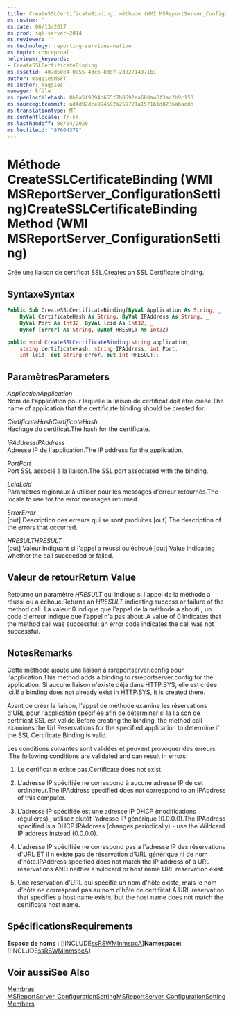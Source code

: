 ```yaml
---
title: CreateSSLCertificateBinding, méthode (WMI MSReportServer_ConfigurationSetting) | Microsoft Docs
ms.custom: ''
ms.date: 06/13/2017
ms.prod: sql-server-2014
ms.reviewer: ''
ms.technology: reporting-services-native
ms.topic: conceptual
helpviewer_keywords:
- CreateSSLCertificateBinding
ms.assetid: 407d50e4-0a55-43cb-8ddf-2d82714071b1
author: maggiesMSFT
ms.author: maggies
manager: kfile
ms.openlocfilehash: 8b9a5f9394d655f7b0592ea688a46f3ac2b9c153
ms.sourcegitcommit: ad4d92dce894592a259721a1571b1d8736abacdb
ms.translationtype: MT
ms.contentlocale: fr-FR
ms.lasthandoff: 08/04/2020
ms.locfileid: "87604379"
---
```

# <a name="createsslcertificatebinding-method-wmi-msreportserver_configurationsetting"></a><span data-ttu-id="c1096-102">Méthode CreateSSLCertificateBinding (WMI MSReportServer_ConfigurationSetting)</span><span class="sxs-lookup"><span data-stu-id="c1096-102">CreateSSLCertificateBinding Method (WMI MSReportServer_ConfigurationSetting)</span></span>
  <span data-ttu-id="c1096-103">Crée une liaison de certificat SSL.</span><span class="sxs-lookup"><span data-stu-id="c1096-103">Creates an SSL Certificate binding.</span></span>  
  
## <a name="syntax"></a><span data-ttu-id="c1096-104">Syntaxe</span><span class="sxs-lookup"><span data-stu-id="c1096-104">Syntax</span></span>  
  
```vb  
Public Sub CreateSSLCertificateBinding(ByVal Application As String, _  
    ByVal CertificateHash As String, ByVal IPAddress As String, _  
    ByVal Port As Int32, ByVal lcid As Int32, _  
    ByRef [Error] As String, ByRef HRESULT As Int32)  
```  
  
```csharp  
public void CreateSSLCertificateBinding(string application,   
    string certificateHash, string IPAddress, int Port,   
    int lcid, out string error, out int HRESULT);  
```  
  
## <a name="parameters"></a><span data-ttu-id="c1096-105">Paramètres</span><span class="sxs-lookup"><span data-stu-id="c1096-105">Parameters</span></span>  
 <span data-ttu-id="c1096-106">*Application*</span><span class="sxs-lookup"><span data-stu-id="c1096-106">*Application*</span></span>  
 <span data-ttu-id="c1096-107">Nom de l'application pour laquelle la liaison de certificat doit être créée.</span><span class="sxs-lookup"><span data-stu-id="c1096-107">The name of application that the certificate binding should be created for.</span></span>  
  
 <span data-ttu-id="c1096-108">*CertificateHash*</span><span class="sxs-lookup"><span data-stu-id="c1096-108">*CertificateHash*</span></span>  
 <span data-ttu-id="c1096-109">Hachage du certificat.</span><span class="sxs-lookup"><span data-stu-id="c1096-109">The hash for the certificate.</span></span>  
  
 <span data-ttu-id="c1096-110">*IPAddress*</span><span class="sxs-lookup"><span data-stu-id="c1096-110">*IPAddress*</span></span>  
 <span data-ttu-id="c1096-111">Adresse IP de l'application.</span><span class="sxs-lookup"><span data-stu-id="c1096-111">The IP address for the application.</span></span>  
  
 <span data-ttu-id="c1096-112">*Port*</span><span class="sxs-lookup"><span data-stu-id="c1096-112">*Port*</span></span>  
 <span data-ttu-id="c1096-113">Port SSL associé à la liaison.</span><span class="sxs-lookup"><span data-stu-id="c1096-113">The SSL port associated with the binding.</span></span>  
  
 <span data-ttu-id="c1096-114">*Lcid*</span><span class="sxs-lookup"><span data-stu-id="c1096-114">*Lcid*</span></span>  
 <span data-ttu-id="c1096-115">Paramètres régionaux à utiliser pour les messages d'erreur retournés.</span><span class="sxs-lookup"><span data-stu-id="c1096-115">The locale to use for the error messages returned.</span></span>  
  
 <span data-ttu-id="c1096-116">*Error*</span><span class="sxs-lookup"><span data-stu-id="c1096-116">*Error*</span></span>  
 <span data-ttu-id="c1096-117">[out] Description des erreurs qui se sont produites.</span><span class="sxs-lookup"><span data-stu-id="c1096-117">[out] The description of the errors that occurred.</span></span>  
  
 <span data-ttu-id="c1096-118">*HRESULT*</span><span class="sxs-lookup"><span data-stu-id="c1096-118">*HRESULT*</span></span>  
 <span data-ttu-id="c1096-119">[out] Valeur indiquant si l'appel a réussi ou échoué.</span><span class="sxs-lookup"><span data-stu-id="c1096-119">[out] Value indicating whether the call succeeded or failed.</span></span>  
  
## <a name="return-value"></a><span data-ttu-id="c1096-120">Valeur de retour</span><span class="sxs-lookup"><span data-stu-id="c1096-120">Return Value</span></span>  
 <span data-ttu-id="c1096-121">Retourne un paramètre *HRESULT* qui indique si l'appel de la méthode a réussi ou a échoué.</span><span class="sxs-lookup"><span data-stu-id="c1096-121">Returns an *HRESULT* indicating success or failure of the method call.</span></span> <span data-ttu-id="c1096-122">La valeur 0 indique que l'appel de la méthode a abouti ; un code d'erreur indique que l'appel n'a pas abouti.</span><span class="sxs-lookup"><span data-stu-id="c1096-122">A value of 0 indicates that the method call was successful; an error code indicates the call was not successful.</span></span>  
  
## <a name="remarks"></a><span data-ttu-id="c1096-123">Notes</span><span class="sxs-lookup"><span data-stu-id="c1096-123">Remarks</span></span>  
 <span data-ttu-id="c1096-124">Cette méthode ajoute une liaison à rsreportserver.config pour l'application.</span><span class="sxs-lookup"><span data-stu-id="c1096-124">This method adds a binding to rsreportserver.config for the application.</span></span> <span data-ttu-id="c1096-125">Si aucune liaison n'existe déjà dans HTTP.SYS, elle est créée ici.</span><span class="sxs-lookup"><span data-stu-id="c1096-125">If a binding does not already exist in HTTP.SYS, it is created there.</span></span>  
  
 <span data-ttu-id="c1096-126">Avant de créer la liaison, l'appel de méthode examine les réservations d'URL pour l'application spécifiée afin de déterminer si la liaison de certificat SSL est valide.</span><span class="sxs-lookup"><span data-stu-id="c1096-126">Before creating the binding, the method call examines the Url Reservations for the specified application to determine if the SSL Certificate Binding is valid.</span></span>  
  
 <span data-ttu-id="c1096-127">Les conditions suivantes sont validées et peuvent provoquer des erreurs :</span><span class="sxs-lookup"><span data-stu-id="c1096-127">The following conditions are validated and can result in errors:</span></span>  
  
1.  <span data-ttu-id="c1096-128">Le certificat n'existe pas.</span><span class="sxs-lookup"><span data-stu-id="c1096-128">Certificate does not exist.</span></span>  
  
2.  <span data-ttu-id="c1096-129">L'adresse IP spécifiée ne correspond à aucune adresse IP de cet ordinateur.</span><span class="sxs-lookup"><span data-stu-id="c1096-129">The IPAddress specified does not correspond to an IPAddress of this computer.</span></span>  
  
3.  <span data-ttu-id="c1096-130">L’adresse IP spécifiée est une adresse IP DHCP (modifications régulières) ; utilisez plutôt l’adresse IP générique (0.0.0.0).</span><span class="sxs-lookup"><span data-stu-id="c1096-130">The IPAddress specified is a DHCP IPAddress (changes periodically) - use the Wildcard IP address instead (0.0.0.0).</span></span>  
  
4.  <span data-ttu-id="c1096-131">L'adresse IP spécifiée ne correspond pas à l'adresse IP des réservations d'URL ET il n'existe pas de réservation d'URL générique ni de nom d'hôte.</span><span class="sxs-lookup"><span data-stu-id="c1096-131">IPAddress specified does not match the IP address of a URL reservations AND neither a wildcard or host name URL reservation exist.</span></span>  
  
5.  <span data-ttu-id="c1096-132">Une réservation d'URL qui spécifie un nom d'hôte existe, mais le nom d'hôte ne correspond pas au nom d'hôte de certificat.</span><span class="sxs-lookup"><span data-stu-id="c1096-132">A URL reservation that specifies a host name exists, but the host name does not match the certificate host name.</span></span>  
  
## <a name="requirements"></a><span data-ttu-id="c1096-133">Spécifications</span><span class="sxs-lookup"><span data-stu-id="c1096-133">Requirements</span></span>  
 <span data-ttu-id="c1096-134">**Espace de noms :** [!INCLUDE[ssRSWMInmspcA](../../includes/ssrswminmspca-md.md)]</span><span class="sxs-lookup"><span data-stu-id="c1096-134">**Namespace:** [!INCLUDE[ssRSWMInmspcA](../../includes/ssrswminmspca-md.md)]</span></span>  
  
## <a name="see-also"></a><span data-ttu-id="c1096-135">Voir aussi</span><span class="sxs-lookup"><span data-stu-id="c1096-135">See Also</span></span>  
 [<span data-ttu-id="c1096-136">Membres MSReportServer_ConfigurationSetting</span><span class="sxs-lookup"><span data-stu-id="c1096-136">MSReportServer_ConfigurationSetting Members</span></span>](msreportserver-configurationsetting-members.md)  
  
  
